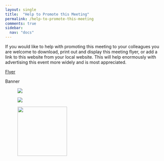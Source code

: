 ```yaml
---
layout: single
title:  "Help to Promote this Meeting"
permalink: /help-to-promote-this-meeting
comments: true
sidebar:
  nav: "docs"
---
```



If you would like to help with promoting this meeting to your colleagues you are welcome to download, print out and display this meeting flyer, or add a link to this website from your local website. This will help enormously with advertising this event more widely and is most appreciated.


[Flyer]({{site.baseurl}}/assets/files/Final_BSPR_A3_flyerVs4.pdf)

Banner


<figure>
    <img src="{{site.baseurl}}/assets/images/bspr2011-banner.png">
</figure>

<figure>
    <img src="{{site.baseurl}}/assets/images/bspr2011_260x110.png">
</figure>

<figure>
    <img src="{{site.baseurl}}/assets/images/bspr2011_160x160.png" width ="160" heigh= "160">
</figure>